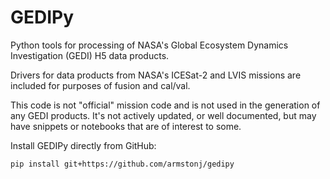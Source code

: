 # GEDIPy
Python tools for processing of NASA's Global Ecosystem Dynamics Investigation (GEDI) H5 data products. 

Drivers for data products from NASA's ICESat-2 and LVIS missions are included for purposes of fusion and cal/val.

This code is not "official" mission code and is not used in the generation of any GEDI products.
It's not actively updated, or well documented, but may have snippets or notebooks that are of interest to some.

Install GEDIPy directly from GitHub:
```
pip install git+https://github.com/armstonj/gedipy
```


